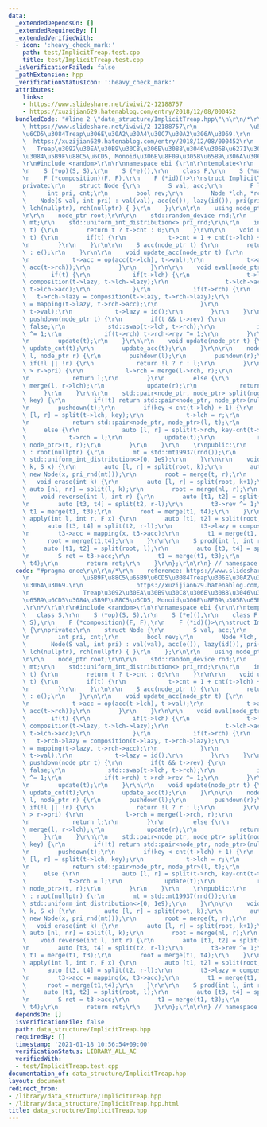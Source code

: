 ```yaml
---
data:
  _extendedDependsOn: []
  _extendedRequiredBy: []
  _extendedVerifiedWith:
  - icon: ':heavy_check_mark:'
    path: test/ImplicitTreap.test.cpp
    title: test/ImplicitTreap.test.cpp
  _isVerificationFailed: false
  _pathExtension: hpp
  _verificationStatusIcon: ':heavy_check_mark:'
  attributes:
    links:
    - https://www.slideshare.net/iwiwi/2-12188757
    - https://xuzijian629.hatenablog.com/entry/2018/12/08/000452
  bundledCode: "#line 2 \"data_structure/ImplicitTreap.hpp\"\n\r\n/*\r\n    reference:\
    \ https://www.slideshare.net/iwiwi/2-12188757\r\n               \u5B9F\u88C5\u65B9\
    \u6CD5\u3084Treap\u306E\u30A2\u30A4\u30C7\u30A2\u306A\u3069.\r\n             \
    \  https://xuzijian629.hatenablog.com/entry/2018/12/08/000452\r\n            \
    \   Treap\u3092\u30EA\u30B9\u30C8\u306E\u3088\u3046\u306B\u6271\u3046\u65B9\u6CD5\
    \u3084\u5B9F\u88C5\u6CD5, Monoid\u306E\u8F09\u305B\u65B9\u306A\u3069.\r\n*/\r\n\
    \r\n#include <random>\r\n\r\nnamespace ebi {\r\n\r\ntemplate<\r\n    class S,\r\
    \n    S (*op)(S, S),\r\n    S (*e)(),\r\n    class F,\r\n    S (*mapping)(F, S),\r\
    \n    F (*composition)(F, F),\r\n    F (*id)()>\r\nstruct ImplicitTreap {\r\n\
    private:\r\n    struct Node {\r\n        S val, acc;\r\n        F lazy;\r\n  \
    \      int pri, cnt;\r\n        bool rev;\r\n        Node *lch, *rch;\r\n    \
    \    Node(S val, int pri) : val(val), acc(e()), lazy(id()), pri(pri), cnt(0),rev(false),\
    \ lch(nullptr), rch(nullptr) { }\r\n    };\r\n\r\n    using node_ptr = Node*;\r\
    \n\r\n    node_ptr root;\r\n\r\n    std::random_device rnd;\r\n    std::mt19937\
    \ mt;\r\n    std::uniform_int_distribution<> pri_rnd;\r\n\r\n    int cnt(node_ptr\
    \ t) {\r\n        return t ? t->cnt : 0;\r\n    }\r\n\r\n    void update_cnt(node_ptr\
    \ t) {\r\n        if(t) {\r\n            t->cnt = 1 + cnt(t->lch) + cnt(t->rch);\r\
    \n        }\r\n    }\r\n\r\n    S acc(node_ptr t) {\r\n        return t ? t->acc\
    \ : e();\r\n    }\r\n\r\n    void update_acc(node_ptr t) {\r\n        if(t) {\r\
    \n            t->acc = op(acc(t->lch), t->val);\r\n            t->acc = op(t->acc,\
    \ acc(t->rch));\r\n        }\r\n    }\r\n\r\n    void eval(node_ptr t) {\r\n \
    \       if(t) {\r\n            if(t->lch) {\r\n                t->lch->lazy =\
    \ composition(t->lazy, t->lch->lazy);\r\n                t->lch->acc = mapping(t->lazy,\
    \ t->lch->acc);\r\n            }\r\n            if(t->rch) {\r\n             \
    \   t->rch->lazy = composition(t->lazy, t->rch->lazy);\r\n                t->rch->acc\
    \ = mapping(t->lazy, t->rch->acc);\r\n            }\r\n            t->val = mapping(t->lazy,\
    \ t->val);\r\n            t->lazy = id();\r\n        }\r\n    }\r\n\r\n    void\
    \ pushdown(node_ptr t) {\r\n        if(t && t->rev) {\r\n            t->rev =\
    \ false;\r\n            std::swap(t->lch, t->rch);\r\n            if(t->lch) t->lch->rev\
    \ ^= 1;\r\n            if(t->rch) t->rch->rev ^= 1;\r\n        }\r\n        eval(t);\r\
    \n        update(t);\r\n    }\r\n\r\n    void update(node_ptr t) {\r\n       \
    \ update_cnt(t);\r\n        update_acc(t);\r\n    }\r\n\r\n    node_ptr merge(node_ptr\
    \ l, node_ptr r) {\r\n        pushdown(l);\r\n        pushdown(r);\r\n       \
    \ if(!l || !r) {\r\n            return !l ? r : l;\r\n        }\r\n        if(l->pri\
    \ > r->pri) {\r\n            l->rch = merge(l->rch, r);\r\n            update(l);\r\
    \n            return l;\r\n        }\r\n        else {\r\n            r->lch =\
    \ merge(l, r->lch);\r\n            update(r);\r\n            return r;\r\n   \
    \     }\r\n    }\r\n\r\n    std::pair<node_ptr, node_ptr> split(node_ptr t, int\
    \ key) {\r\n        if(!t) return std::pair<node_ptr, node_ptr>(nullptr, nullptr);\r\
    \n        pushdown(t);\r\n        if(key < cnt(t->lch) + 1) {\r\n            auto\
    \ [l, r] = split(t->lch, key);\r\n            t->lch = r;\r\n            update(t);\r\
    \n            return std::pair<node_ptr, node_ptr>(l, t);\r\n        }\r\n   \
    \     else {\r\n            auto [l, r] = split(t->rch, key-cnt(t->lch)-1);\r\n\
    \            t->rch = l;\r\n            update(t);\r\n            return  std::pair<node_ptr,\
    \ node_ptr>(t, r);\r\n        }\r\n    }\r\n    \r\npublic:\r\n    ImplicitTreap()\
    \ : root(nullptr) {\r\n        mt = std::mt19937(rnd());\r\n        pri_rnd =\
    \ std::uniform_int_distribution<>(0, 1e9);\r\n    }\r\n\r\n    void insert(int\
    \ k, S x) {\r\n        auto [l, r] = split(root, k);\r\n        auto t = merge(l,\
    \ new Node(x, pri_rnd(mt)));\r\n        root = merge(t, r);\r\n    }\r\n\r\n \
    \   void erase(int k) {\r\n        auto [l, r] = split(root, k+1);\r\n       \
    \ auto [nl, nr] = split(l, k);\r\n        root = merge(nl, r);\r\n    }\r\n\r\n\
    \    void reverse(int l, int r) {\r\n        auto [t1, t2] = split(root, l);\r\
    \n        auto [t3, t4] = split(t2, r-l);\r\n        t3->rev ^= 1;\r\n       \
    \ t1 = merge(t1, t3);\r\n        root = merge(t1, t4);\r\n    }\r\n\r\n    void\
    \ apply(int l, int r, F x) {\r\n        auto [t1, t2] = split(root, l);\r\n  \
    \      auto [t3, t4] = split(t2, r-l);\r\n        t3->lazy = composition(x, t3->lazy);\r\
    \n        t3->acc = mapping(x, t3->acc);\r\n        t1 = merge(t1, t3);\r\n  \
    \      root = merge(t1,t4);\r\n    }\r\n\r\n    S prod(int l, int r) {\r\n   \
    \     auto [t1, t2] = split(root, l);\r\n        auto [t3, t4] = split(t2, r-l);\r\
    \n        S ret = t3->acc;\r\n        t1 = merge(t1, t3);\r\n        root = merge(t1,\
    \ t4);\r\n        return ret;\r\n    }\r\n};\r\n\r\n} // namespace ebi\n"
  code: "#pragma once\r\n\r\n/*\r\n    reference: https://www.slideshare.net/iwiwi/2-12188757\r\
    \n               \u5B9F\u88C5\u65B9\u6CD5\u3084Treap\u306E\u30A2\u30A4\u30C7\u30A2\
    \u306A\u3069.\r\n               https://xuzijian629.hatenablog.com/entry/2018/12/08/000452\r\
    \n               Treap\u3092\u30EA\u30B9\u30C8\u306E\u3088\u3046\u306B\u6271\u3046\
    \u65B9\u6CD5\u3084\u5B9F\u88C5\u6CD5, Monoid\u306E\u8F09\u305B\u65B9\u306A\u3069\
    .\r\n*/\r\n\r\n#include <random>\r\n\r\nnamespace ebi {\r\n\r\ntemplate<\r\n \
    \   class S,\r\n    S (*op)(S, S),\r\n    S (*e)(),\r\n    class F,\r\n    S (*mapping)(F,\
    \ S),\r\n    F (*composition)(F, F),\r\n    F (*id)()>\r\nstruct ImplicitTreap\
    \ {\r\nprivate:\r\n    struct Node {\r\n        S val, acc;\r\n        F lazy;\r\
    \n        int pri, cnt;\r\n        bool rev;\r\n        Node *lch, *rch;\r\n \
    \       Node(S val, int pri) : val(val), acc(e()), lazy(id()), pri(pri), cnt(0),rev(false),\
    \ lch(nullptr), rch(nullptr) { }\r\n    };\r\n\r\n    using node_ptr = Node*;\r\
    \n\r\n    node_ptr root;\r\n\r\n    std::random_device rnd;\r\n    std::mt19937\
    \ mt;\r\n    std::uniform_int_distribution<> pri_rnd;\r\n\r\n    int cnt(node_ptr\
    \ t) {\r\n        return t ? t->cnt : 0;\r\n    }\r\n\r\n    void update_cnt(node_ptr\
    \ t) {\r\n        if(t) {\r\n            t->cnt = 1 + cnt(t->lch) + cnt(t->rch);\r\
    \n        }\r\n    }\r\n\r\n    S acc(node_ptr t) {\r\n        return t ? t->acc\
    \ : e();\r\n    }\r\n\r\n    void update_acc(node_ptr t) {\r\n        if(t) {\r\
    \n            t->acc = op(acc(t->lch), t->val);\r\n            t->acc = op(t->acc,\
    \ acc(t->rch));\r\n        }\r\n    }\r\n\r\n    void eval(node_ptr t) {\r\n \
    \       if(t) {\r\n            if(t->lch) {\r\n                t->lch->lazy =\
    \ composition(t->lazy, t->lch->lazy);\r\n                t->lch->acc = mapping(t->lazy,\
    \ t->lch->acc);\r\n            }\r\n            if(t->rch) {\r\n             \
    \   t->rch->lazy = composition(t->lazy, t->rch->lazy);\r\n                t->rch->acc\
    \ = mapping(t->lazy, t->rch->acc);\r\n            }\r\n            t->val = mapping(t->lazy,\
    \ t->val);\r\n            t->lazy = id();\r\n        }\r\n    }\r\n\r\n    void\
    \ pushdown(node_ptr t) {\r\n        if(t && t->rev) {\r\n            t->rev =\
    \ false;\r\n            std::swap(t->lch, t->rch);\r\n            if(t->lch) t->lch->rev\
    \ ^= 1;\r\n            if(t->rch) t->rch->rev ^= 1;\r\n        }\r\n        eval(t);\r\
    \n        update(t);\r\n    }\r\n\r\n    void update(node_ptr t) {\r\n       \
    \ update_cnt(t);\r\n        update_acc(t);\r\n    }\r\n\r\n    node_ptr merge(node_ptr\
    \ l, node_ptr r) {\r\n        pushdown(l);\r\n        pushdown(r);\r\n       \
    \ if(!l || !r) {\r\n            return !l ? r : l;\r\n        }\r\n        if(l->pri\
    \ > r->pri) {\r\n            l->rch = merge(l->rch, r);\r\n            update(l);\r\
    \n            return l;\r\n        }\r\n        else {\r\n            r->lch =\
    \ merge(l, r->lch);\r\n            update(r);\r\n            return r;\r\n   \
    \     }\r\n    }\r\n\r\n    std::pair<node_ptr, node_ptr> split(node_ptr t, int\
    \ key) {\r\n        if(!t) return std::pair<node_ptr, node_ptr>(nullptr, nullptr);\r\
    \n        pushdown(t);\r\n        if(key < cnt(t->lch) + 1) {\r\n            auto\
    \ [l, r] = split(t->lch, key);\r\n            t->lch = r;\r\n            update(t);\r\
    \n            return std::pair<node_ptr, node_ptr>(l, t);\r\n        }\r\n   \
    \     else {\r\n            auto [l, r] = split(t->rch, key-cnt(t->lch)-1);\r\n\
    \            t->rch = l;\r\n            update(t);\r\n            return  std::pair<node_ptr,\
    \ node_ptr>(t, r);\r\n        }\r\n    }\r\n    \r\npublic:\r\n    ImplicitTreap()\
    \ : root(nullptr) {\r\n        mt = std::mt19937(rnd());\r\n        pri_rnd =\
    \ std::uniform_int_distribution<>(0, 1e9);\r\n    }\r\n\r\n    void insert(int\
    \ k, S x) {\r\n        auto [l, r] = split(root, k);\r\n        auto t = merge(l,\
    \ new Node(x, pri_rnd(mt)));\r\n        root = merge(t, r);\r\n    }\r\n\r\n \
    \   void erase(int k) {\r\n        auto [l, r] = split(root, k+1);\r\n       \
    \ auto [nl, nr] = split(l, k);\r\n        root = merge(nl, r);\r\n    }\r\n\r\n\
    \    void reverse(int l, int r) {\r\n        auto [t1, t2] = split(root, l);\r\
    \n        auto [t3, t4] = split(t2, r-l);\r\n        t3->rev ^= 1;\r\n       \
    \ t1 = merge(t1, t3);\r\n        root = merge(t1, t4);\r\n    }\r\n\r\n    void\
    \ apply(int l, int r, F x) {\r\n        auto [t1, t2] = split(root, l);\r\n  \
    \      auto [t3, t4] = split(t2, r-l);\r\n        t3->lazy = composition(x, t3->lazy);\r\
    \n        t3->acc = mapping(x, t3->acc);\r\n        t1 = merge(t1, t3);\r\n  \
    \      root = merge(t1,t4);\r\n    }\r\n\r\n    S prod(int l, int r) {\r\n   \
    \     auto [t1, t2] = split(root, l);\r\n        auto [t3, t4] = split(t2, r-l);\r\
    \n        S ret = t3->acc;\r\n        t1 = merge(t1, t3);\r\n        root = merge(t1,\
    \ t4);\r\n        return ret;\r\n    }\r\n};\r\n\r\n} // namespace ebi"
  dependsOn: []
  isVerificationFile: false
  path: data_structure/ImplicitTreap.hpp
  requiredBy: []
  timestamp: '2021-01-18 10:56:54+09:00'
  verificationStatus: LIBRARY_ALL_AC
  verifiedWith:
  - test/ImplicitTreap.test.cpp
documentation_of: data_structure/ImplicitTreap.hpp
layout: document
redirect_from:
- /library/data_structure/ImplicitTreap.hpp
- /library/data_structure/ImplicitTreap.hpp.html
title: data_structure/ImplicitTreap.hpp
---
```

